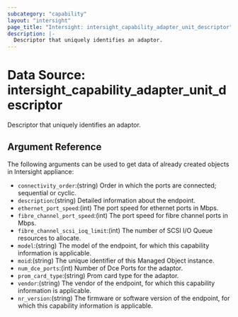 ```yaml
---
subcategory: "capability"
layout: "intersight"
page_title: "Intersight: intersight_capability_adapter_unit_descriptor"
description: |-
  Descriptor that uniquely identifies an adaptor.
---
```


# Data Source: intersight_capability_adapter_unit_descriptor
Descriptor that uniquely identifies an adaptor.
## Argument Reference
The following arguments can be used to get data of already created objects in Intersight appliance:
* `connectivity_order`:(string) Order in which the ports are connected; sequential or cyclic. 
* `description`:(string) Detailed information about the endpoint. 
* `ethernet_port_speed`:(int) The port speed for ethernet ports in Mbps. 
* `fibre_channel_port_speed`:(int) The port speed for fibre channel ports in Mbps. 
* `fibre_channel_scsi_ioq_limit`:(int) The number of SCSI I/O Queue resources to allocate. 
* `model`:(string) The model of the endpoint, for which this capability information is applicable. 
* `moid`:(string) The unique identifier of this Managed Object instance. 
* `num_dce_ports`:(int) Number of Dce Ports for the adaptor. 
* `prom_card_type`:(string) Prom card type for the adaptor. 
* `vendor`:(string) The vendor of the endpoint, for which this capability information is applicable. 
* `nr_version`:(string) The firmware or software version of the endpoint, for which this capability information is applicable. 
